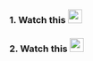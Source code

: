### 1. Watch this  [<img src="branding/seal.png" width="25"/>](https://www.retail-week.com/retail-voice/how-retailers-are-harnessing-data-analytics-and-machine-learning-to-boost-cx/7040274.article?authent=1)
### 2. Watch this  [<img src="branding/seal.png" width="25"/>](https://www.tableau.com/about/blog/2021/7/tableau-partners-with-india-government-build-student-data-skills)

